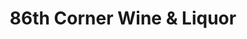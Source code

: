 ---
title: "86th Corner Wine & Liquor"
url: /new-york/86th-corner-wine-and-liquor/
shop: alcohol
---